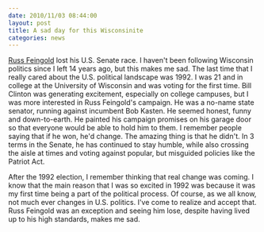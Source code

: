 ```yaml
---
date: 2010/11/03 08:44:00
layout: post
title: A sad day for this Wisconsinite
categories: news
---
```

 
[Russ Feingold](http://www.russfeingold.org/) lost his U.S. Senate
race. I haven't been following Wisconsin politics since I left 14
years ago, but this makes me sad. The last time that I really cared
about the U.S. political landscape was 1992. I was 21 and in college
at the University of Wisconsin and was voting for the first time. Bill
Clinton was generating excitement, especially on college campuses, but
I was more interested in Russ Feingold's campaign. He was a no-name
state senator, running against incumbent Bob Kasten. He seemed honest,
funny and down-to-earth. He painted his campaign promises on his
garage door so that everyone would be able to hold him to them. I
remember people saying that if he won, he'd change. The amazing thing
is that he didn't. In 3 terms in the Senate, he has continued to stay
humble, while also crossing the aisle at times and voting against
popular, but misguided policies like the Patriot Act.

After the 1992 election, I remember thinking that real change was
coming. I know that the main reason that I was so excited in 1992 was
because it was my first time being a part of the political process. Of
course, as we all know, not much ever changes in U.S. politics. I've
come to realize and accept that. Russ Feingold was an exception and
seeing him lose, despite having lived up to his high standards, makes
me sad.
